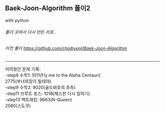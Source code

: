 ## Baek-Joon-Algorithm 풀이2
with python   
###### 폴더 꼬여서 다시 만든 리포..   
###### 이전 풀이 https://github.com/choibyeol/Baek-Joon-Algorithm   
----
어려웠던 문제 기록:   
-step8 수학1: 1011(Fly me to the Alpha Centauri)     
2775(부녀회장이 될테야)  
-step9 수학2: 9020(골드바흐의 추측)    
-step11 브루트 포스: 1018(체스판 다시 칠하기)   
-step13 백트래킹: 9663(N-Queen)   
2580(스도쿠)
